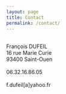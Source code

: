 ```yaml
---
layout: page
title: Contact
permalink: /contact/
---
```


<br> Fran&ccedil;ois DUFEIL
<br> 16 rue Marie Curie
<br> 93400 Saint-Ouen
<br />
<br> 06.32.16.86.05
<br />
<br> f.dufeil[a]yahoo.fr
